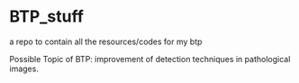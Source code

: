 # BTP_stuff
a repo to contain all the resources/codes for my btp

Possible Topic of BTP:
  improvement of detection techniques in pathological images.
